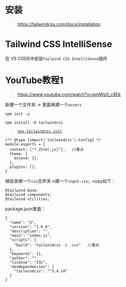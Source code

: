 # 安装
> https://tailwindcss.com/docs/installation

# Tailwind CSS IntelliSense
在 VS CODE中安装`Tailwind CSS IntelliSense`插件

# YouTube教程1
> https://www.youtube.com/watch?v=qmMIz0_c9Ek

新建一个文件夹  -> 里面再建一个`assets`

`npm init -y`

`npm install -D tailwindcss`

 > [`npx tailwindcss init`](https://tailwindcss.com/docs/installation)

```
/** @type {import('tailwindcss').Config} */
module.exports = {
  content: ["*.{html,js}"],   //重点
  theme: {
    extend: {},
  },
  plugins: [],
}
```

根目录建一个`css`文件夹->建一个`input.css`，copy如下：
```
@tailwind base;
@tailwind components;
@tailwind utilities;
```


package.json里面：
```
{
  "name": "2",
  "version": "1.0.0",
  "description": "",
  "main": "index.js",
  "scripts": {
    "build": "tailwindcss -i .css"   //重点
  },
  "keywords": [],
  "author": "",
  "license": "ISC",
  "devDependencies": {
    "tailwindcss": "^3.4.14"
  }
}

```
